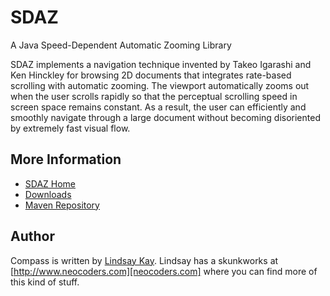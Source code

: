 # SDAZ
A Java Speed-Dependent Automatic Zooming Library

SDAZ implements a navigation technique invented by Takeo Igarashi and Ken Hinckley for browsing 2D documents that integrates rate-based scrolling with automatic zooming. The viewport automatically zooms out when the user scrolls rapidly so that the perceptual scrolling speed in screen space remains constant. As a result, the user can efficiently and smoothly navigate through a large document without becoming disoriented by extremely fast visual flow.

## More Information

- [SDAZ Home][sdaz-home] 
- [Downloads][sdaz-downloads]
- [Maven Repository][sdaz-maven-repo] 

## Author
Compass is written by [Lindsay Kay][neocoders-github]. Lindsay has a skunkworks at [http://www.neocoders.com][neocoders.com] where you can find more of this kind of stuff.

[sdaz-home]: http://www.neocoders.com/portal/projects/sdaz
[sdaz-downloads]: http://www.neocoders.com/downloads/sdaz
[sdaz-maven-repo]: http://www.neocoders.com/nexus/content/groups/public/com/neocoders/sdaz/sdaz/
[neocoders-github]: http://github.com/neocoders
[neocoders.com]: http://www.neocoders.com

